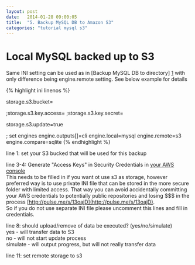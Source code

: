 ```yaml
---
layout: post
date:   2014-01-28 09:00:05
title:  "5. Backup MySQL DB to Amazon S3"
categories: "tutorial mysql s3"
---
```


# Local MySQL backed up to S3

Same INI setting can be used as in [Backup MySQL DB to directory] [1] with only difference being engine.remote setting. See below example for details

[1]: /xtbackup/tutorial/mysql/file/mysql-to-file.html "Backup MySQL DB to directory"

{% highlight ini linenos %}

storage.s3.bucket=<Amazon S3 bucket name>

;storage.s3.key.access=<access key>
;storage.s3.key.secret=<secret>

storage.s3.update=true

; set engines
engine.outputs[]=cli
engine.local=mysql
engine.remote=s3
engine.compare=sqlite
{% endhighlight %}

line 1: set your S3 bucked that will be used for this backup

line 3-4:
Generate "Access Keys" in Security Credentials in [your AWS console](https://aws-portal.amazon.com/gp/aws/developer/account/)  
This needs to be filled in if you want ot use s3 as storage, however preferred way is to use private INI file
that can be stored in the more secure folder with limited access. That way you can avoid accidentally committing
your AWS credentials to potentially public repositories and losing $$$ in the process [http://pulse.me/s/13oajD](http://pulse.me/s/13oajD).  
So if you do not use separate INI file please uncomment this lines and fill in credentials.

line 8: should upload/remove of data be executed? (yes/no/simulate)   
    yes -      will transfer data to S3  
    no -       will not start update process  
    simulate - will output progress, but will not really transfer data

line 11: set remote storage to s3 
